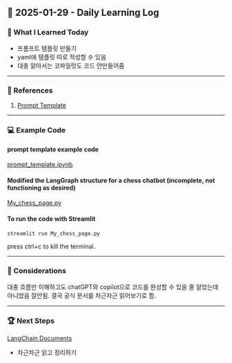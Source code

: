 ## 📅 2025-01-29 - Daily Learning Log

### 📝 What I Learned Today
- 프롬프트 템플릿 만들기
- yaml에 템플릿 따로 작성할 수 있음
- 대충 알아서는 코파일럿도 코드 안만들어줌

---
### 🔗 References
1. [Prompt Template](https://wikidocs.net/252230)

---
### 💻 Example Code 
#### prompt template example code
[prompt_template.ipynb](./prompt_template.ipynb)

#### Modified the LangGraph structure for a chess chatbot (incomplete, not functioning as desired)
[My_chess_page.py](./My_chess_page.py)

#### To run the code with Streamlit
```sh
streamlit run My_chess_page.py
```
press ctrl+c to kill the terminal. 

---
### 🤔 Considerations
대충 흐름만 이해하고도 chatGPT와 copilot으로 코드를 완성할 수 있을 줄 알았는데 아니었음 잘안됨. 
결국 공식 문서를 차근차근 읽어보기로 함.

---
### 🏆 Next Steps
[LangChain Documents](https://langchain-ai.github.io/langgraph/concepts/low_level/?h=reducer#why-use-messages)
- 차근차근 읽고 정리하기